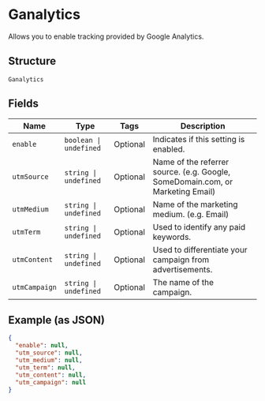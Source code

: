 
# Ganalytics

Allows you to enable tracking provided by Google Analytics.

## Structure

`Ganalytics`

## Fields

| Name | Type | Tags | Description |
|  --- | --- | --- | --- |
| `enable` | `boolean \| undefined` | Optional | Indicates if this setting is enabled. |
| `utmSource` | `string \| undefined` | Optional | Name of the referrer source. (e.g. Google, SomeDomain.com, or Marketing Email) |
| `utmMedium` | `string \| undefined` | Optional | Name of the marketing medium. (e.g. Email) |
| `utmTerm` | `string \| undefined` | Optional | Used to identify any paid keywords. |
| `utmContent` | `string \| undefined` | Optional | Used to differentiate your campaign from advertisements. |
| `utmCampaign` | `string \| undefined` | Optional | The name of the campaign. |

## Example (as JSON)

```json
{
  "enable": null,
  "utm_source": null,
  "utm_medium": null,
  "utm_term": null,
  "utm_content": null,
  "utm_campaign": null
}
```

